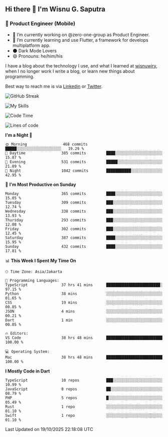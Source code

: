 ## Hi there 👋 I'm Wisnu G. Saputra

### :mobile_phone_off: Product Engineer (Mobile)

- 🔭 I’m currently working on @zero-one-group as Product Engineer.
- 🌱 I’m currently learning and use Flutter, a framework for develops multiplatform app.
- 🌑 Dark Mode Lovers
- 😄 Pronouns: he/him/his

I have a blog about the technology I use, and what I learned at [wisnuwiry](https://wisnuwiry.space/), when I no longer work I write a blog, or learn new things about programming.

Best way to reach me is via [Linkedin](https://www.linkedin.com/in/wisnu-saputra/) or [Twitter](https://twitter.com/wisnuwiry).

![GitHub Streak](https://streak-stats.demolab.com?user=wisnuwiry&theme=dark&hide_border=true)

![My Skills](https://skillicons.dev/icons?i=dart,flutter,kotlin,swift,go,js,css,neovim,git,linux&perline=5)

<!--START_SECTION:waka-->
![Code Time](http://img.shields.io/badge/Code%20Time-2%2C233%20hrs%2051%20mins-blue)

![Lines of code](https://img.shields.io/badge/From%20Hello%20World%20I%27ve%20Written-2.8%20million%20lines%20of%20code-blue)

**I'm a Night 🦉** 

```text
🌞 Morning                468 commits         █████░░░░░░░░░░░░░░░░░░░░   19.29 % 
🌆 Daytime                385 commits         ████░░░░░░░░░░░░░░░░░░░░░   15.87 % 
🌃 Evening                531 commits         █████░░░░░░░░░░░░░░░░░░░░   21.89 % 
🌙 Night                  1042 commits        ███████████░░░░░░░░░░░░░░   42.95 % 
```
📅 **I'm Most Productive on Sunday** 

```text
Monday                   365 commits         ████░░░░░░░░░░░░░░░░░░░░░   15.05 % 
Tuesday                  309 commits         ███░░░░░░░░░░░░░░░░░░░░░░   12.74 % 
Wednesday                338 commits         ███░░░░░░░░░░░░░░░░░░░░░░   13.93 % 
Thursday                 293 commits         ███░░░░░░░░░░░░░░░░░░░░░░   12.08 % 
Friday                   302 commits         ███░░░░░░░░░░░░░░░░░░░░░░   12.45 % 
Saturday                 387 commits         ████░░░░░░░░░░░░░░░░░░░░░   15.95 % 
Sunday                   432 commits         ████░░░░░░░░░░░░░░░░░░░░░   17.81 % 
```


📊 **This Week I Spent My Time On** 

```text
🕑︎ Time Zone: Asia/Jakarta

💬 Programming Languages: 
TypeScript               37 hrs 41 mins      ████████████████████████░   97.15 % 
Python                   38 mins             ░░░░░░░░░░░░░░░░░░░░░░░░░   01.65 % 
CSS                      19 mins             ░░░░░░░░░░░░░░░░░░░░░░░░░   00.85 % 
JSON                     4 mins              ░░░░░░░░░░░░░░░░░░░░░░░░░   00.21 % 
Dart                     1 min               ░░░░░░░░░░░░░░░░░░░░░░░░░   00.05 % 

🔥 Editors: 
VS Code                  38 hrs 48 mins      █████████████████████████   100.00 % 

💻 Operating System: 
Mac                      38 hrs 48 mins      █████████████████████████   100.00 % 
```

**I Mostly Code in Dart** 

```text
TypeScript               10 repos            ███░░░░░░░░░░░░░░░░░░░░░░   10.99 % 
JavaScript               8 repos             ██░░░░░░░░░░░░░░░░░░░░░░░   08.79 % 
PHP                      5 repos             █░░░░░░░░░░░░░░░░░░░░░░░░   05.49 % 
Rust                     1 repo              ░░░░░░░░░░░░░░░░░░░░░░░░░   01.10 % 
Swift                    1 repo              ░░░░░░░░░░░░░░░░░░░░░░░░░   01.10 % 
```




 Last Updated on 19/10/2025 22:18:08 UTC
<!--END_SECTION:waka-->
